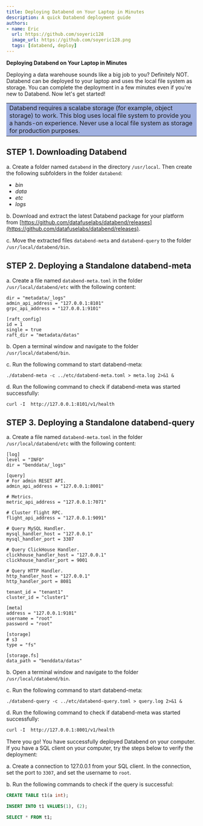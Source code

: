 ```yaml
---
title: Deploying Databend on Your Laptop in Minutes
description: A quick Databend deployment guide
authors:
- name: Eric
  url: https://github.com/soyeric128
  image_url: https://github.com/soyeric128.png
  tags: [databend, deploy]
---
```


**Deploying Databend on Your Laptop in Minutes**


Deploying a data warehouse sounds like a big job to you? Definitely NOT. Databend can be deployed to your laptop and uses the local file system as storage. You can complete the deployment in a few minutes even if you're new to Databend.
Now let's get started!

<table><tr><td bgcolor=navyblue>Databend requires a scalabe storage (for example, object storage) to work. This blog uses local file system to provide you a hands-on experience. Never use a local file system as storage for production purposes.</td></tr></table>


## STEP 1. Downloading Databend

a. Create a folder named `databend` in the directory `/usr/local`. Then create the following subfolders in the folder `databend`:

* *bin*
* *data*
* *etc*
* *logs*

b. Download and extract the latest Databend package for your platform from [https://github.com/datafuselabs/databend/releases](https://github.com/datafuselabs/databend/releases).

c. Move the extracted files `databend-meta` and `databend-query` to the folder `/usr/local/databend/bin`.

## STEP 2. Deploying a Standalone databend-meta

a. Create a file named `databend-meta.toml` in the folder `/usr/local/databend/etc` with the following content:

```
dir = "metadata/_logs"
admin_api_address = "127.0.0.1:8101"
grpc_api_address = "127.0.0.1:9101"

[raft_config]
id = 1
single = true
raft_dir = "metadata/datas"

```

b. Open a terminal window and navigate to the folder `/usr/local/databend/bin`.

c. Run the following command to start databend-meta:

```
./databend-meta -c ../etc/databend-meta.toml > meta.log 2>&1 &
```

d. Run the following command to check if databend-meta was started successfully: 

```shell
curl -I  http://127.0.0.1:8101/v1/health
```

## STEP 3. Deploying a Standalone databend-query

a. Create a file named `databend-meta.toml` in the folder `/usr/local/databend/etc` with the following content:

```
[log]
level = "INFO"
dir = "benddata/_logs"

[query]
# For admin RESET API.
admin_api_address = "127.0.0.1:8001"

# Metrics.
metric_api_address = "127.0.0.1:7071"

# Cluster flight RPC.
flight_api_address = "127.0.0.1:9091"

# Query MySQL Handler.
mysql_handler_host = "127.0.0.1"
mysql_handler_port = 3307

# Query ClickHouse Handler.
clickhouse_handler_host = "127.0.0.1"
clickhouse_handler_port = 9001

# Query HTTP Handler.
http_handler_host = "127.0.0.1"
http_handler_port = 8081

tenant_id = "tenant1"
cluster_id = "cluster1"

[meta]
address = "127.0.0.1:9101"
username = "root"
password = "root"

[storage]
# s3
type = "fs"

[storage.fs]
data_path = "benddata/datas"
```

b. Open a terminal window and navigate to the folder `/usr/local/databend/bin`.

c. Run the following command to start databend-meta:

```shell
./databend-query -c ../etc/databend-query.toml > query.log 2>&1 &
```

d. Run the following command to check if databend-meta was started successfully: 

```vb
curl -I  http://127.0.0.1:8001/v1/health
```


There you go! You have successfully deployed Databend on your computer. If you have a SQL client on your computer, try the steps below to verify the deployment:

a. Create a connection to 127.0.0.1 from your SQL client. In the connection, set the port to `3307`, and set the username to `root`.

b. Run the following commands to check if the query is successful:

```sql
CREATE TABLE t1(a int);

INSERT INTO t1 VALUES(1), (2);

SELECT * FROM t1;
```
